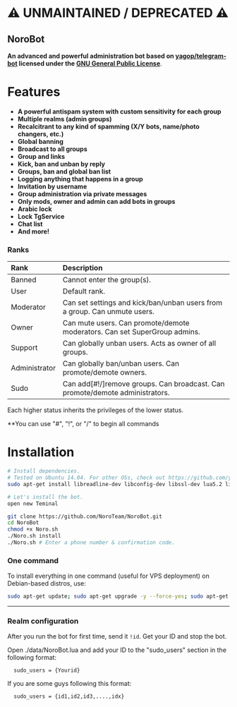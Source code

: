 ⚠️ UNMAINTAINED / DEPRECATED ⚠️
============
## NoroBot
**An advanced and powerful administration bot based on [yagop/telegram-bot](https://github.com/yagop/telegram-bot) licensed under the [GNU General Public License](https://github.com/NoroTeam/NoroBot/blob/master/LICENSE)**.

# Features

* **A powerful antispam system with custom sensitivity for each group**
* **Multiple realms (admin groups)**
* **Recalcitrant to any kind of spamming (X/Y bots, name/photo changers, etc.)**
* **Global banning**
* **Broadcast to all groups**
* **Group and  links**
* **Kick, ban and unban by reply**
* **Groups, ban and global ban list**
* **Logging anything that happens in a group**
* **Invitation by username**
* **Group administration via private messages**
* **Only mods, owner and admin can add bots in groups**
* **Arabic lock**
* **Lock TgService**
* **Chat list**
* **And more!**

### Ranks 

| Rank | Description |
|:------|:------------|
| Banned | Cannot enter the group(s). |
| User | Default rank. |
| Moderator | Can set settings and kick/ban/unban users from a group. Can unmute users. |
| Owner | Can mute users. Can promote/demote moderators. Can set SuperGroup admins. |
| Support | Can globally unban users. Acts as owner of all groups. |
| Administrator | Can globally ban/unban users. Can promote/demote owners. |
| Sudo | Can add[#!/]remove groups. Can broadcast. Can promote/demote administrators. |

Each higher status inherits the privileges of the lower status.

**You can use "#", "!", or "/" to begin all commands

# Installation

```sh
# Install dependencies.
# Tested on Ubuntu 14.04. For other OSs, check out https://github.com/yagop/telegram-bot/wiki/Installation
sudo apt-get install libreadline-dev libconfig-dev libssl-dev lua5.2 liblua5.2-dev lua-socket lua-sec lua-expat libevent-dev make unzip git redis-server autoconf g++ libjansson-dev libpython-dev expat libexpat1-dev

# Let's install the bot.
open new Teminal

git clone https://github.com/NoroTeam/NoroBot.git
cd NoroBot
chmod +x Noro.sh
./Noro.sh install
./Noro.sh # Enter a phone number & confirmation code.
```
### One command
To install everything in one command (useful for VPS deployment) on Debian-based distros, use:
```sh
sudo apt-get update; sudo apt-get upgrade -y --force-yes; sudo apt-get dist-upgrade -y --force-yes; sudo apt-get install libreadline-dev libconfig-dev libssl-dev lua5.2 liblua5.2-dev lua-socket lua-sec lua-expat libevent-dev libjansson* libpython-dev make unzip git redis-server g++ autoconf -y --force-yes && git clone https://github.com/NoroTeam/NoroBot.git && cd NoroBot && chmod +x Noro.sh && ./Noro.sh install && ./Noro.sh
```

* * *

### Realm configuration

After you run the bot for first time, send it `!id`. Get your ID and stop the bot.

Open ./data/NoroBot.lua and add your ID to the "sudo_users" section in the following format:
```
  sudo_users = {Yourid}
```
If you are some guys following this format:
```
  sudo_users = {id1,id2,id3,....,idx}
```

